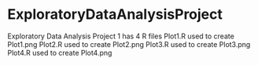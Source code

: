 # ExploratoryDataAnalysisProject
Exploratory Data Analysis Project 1 has 4 R files 
Plot1.R used to create Plot1.png
Plot2.R used to create Plot2.png
Plot3.R used to create Plot3.png
Plot4.R used to create Plot4.png
